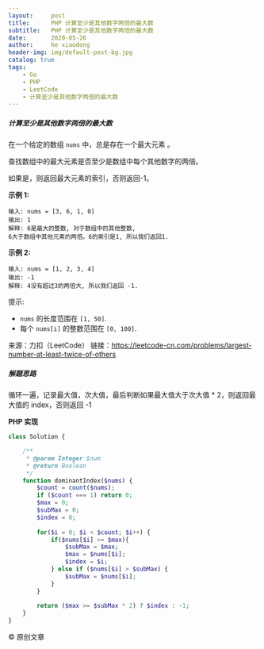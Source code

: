 ```yaml
---
layout:     post
title:      PHP 计算至少是其他数字两倍的最大数
subtitle:   PHP 计算至少是其他数字两倍的最大数
date:       2020-05-26
author:     he xiaodong
header-img: img/default-post-bg.jpg
catalog: true
tags:
    - Go
    - PHP
    - LeetCode
    - 计算至少是其他数字两倍的最大数
---
```


##### 计算至少是其他数字两倍的最大数
在一个给定的数组 `nums` 中，总是存在一个最大元素 。

查找数组中的最大元素是否至少是数组中每个其他数字的两倍。

如果是，则返回最大元素的索引，否则返回-1。

**示例 1:**
```
输入: nums = [3, 6, 1, 0]
输出: 1
解释: 6是最大的整数, 对于数组中的其他整数,
6大于数组中其他元素的两倍。6的索引是1, 所以我们返回1.
```

**示例 2:**
```
输入: nums = [1, 2, 3, 4]
输出: -1
解释: 4没有超过3的两倍大, 所以我们返回 -1.
```

提示:

- `nums` 的长度范围在 `[1, 50]`.
- 每个 `nums[i]` 的整数范围在 `[0, 100]`.

来源：力扣（LeetCode）
链接：https://leetcode-cn.com/problems/largest-number-at-least-twice-of-others


##### 解题思路
循环一遍，记录最大值，次大值，最后判断如果最大值大于次大值 * 2，则返回最大值的 index，否则返回 -1

**PHP 实现**
```php
class Solution {

    /**
     * @param Integer $num
     * @return Boolean
     */
    function dominantIndex($nums) {
        $count = count($nums);
        if ($count === 1) return 0;
        $max = 0;
        $subMax = 0;
        $index = 0;
        
        for($i = 0; $i < $count; $i++) {
            if($nums[$i] >= $max){
                $subMax = $max;
                $max = $nums[$i];
                $index = $i;
            } else if ($nums[$i] > $subMax) {
                $subMax = $nums[$i];
            }
        }
        
        return ($max >= $subMax * 2) ? $index : -1;
    }
}
```

© 原创文章
